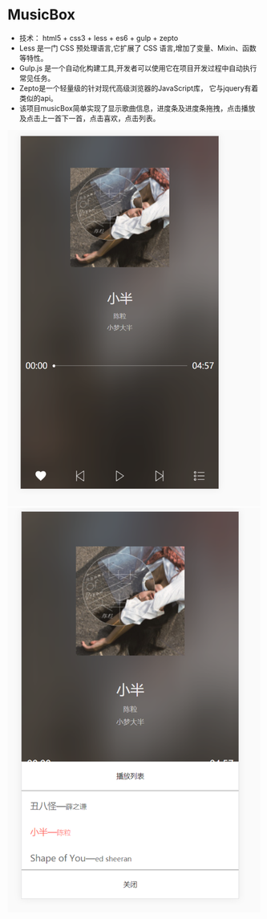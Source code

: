 MusicBox
=========
- 技术： html5 + css3 + less + es6 + gulp + zepto
- Less 是一门 CSS 预处理语言,它扩展了 CSS 语言,增加了变量、Mixin、函数等特性。
- Gulp.js 是一个自动化构建工具,开发者可以使用它在项目开发过程中自动执行常见任务。
- Zepto是一个轻量级的针对现代高级浏览器的JavaScript库， 它与jquery有着类似的api。
- 该项目musicBox简单实现了显示歌曲信息，进度条及进度条拖拽，点击播放及点击上一首下一首，点击喜欢，点击列表。

![](./src/img/preview01.png)
![](./src/img/preview02.png)